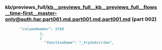 ### kb/previews_full/kb__previews_full__kb__previews_full__flows__time-first__master-only@auth.har.part061.md.part001.md.part001.md (part 002)

```md
       "columnNumber": 5760
                },
                {
                  "functionName": "_trySubscribe",
    
```

```
